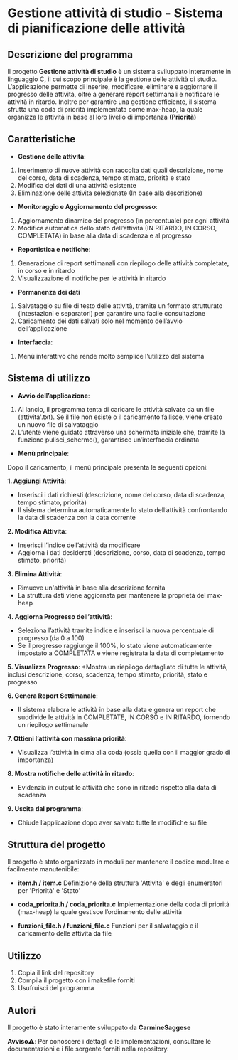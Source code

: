 # Gestione attività di studio - Sistema di pianificazione delle attività

## Descrizione del programma
Il progetto **Gestione attività di studio** è un sistema sviluppato interamente in linguaggio C, il cui scopo principale è la gestione delle attività di studio. L’applicazione permette di inserire, modificare, eliminare e aggiornare il progresso delle attività, oltre a generare report settimanali e notificare le attività in ritardo. Inoltre per garantire una gestione efficiente, il sistema sfrutta una coda di priorità implementata come max-heap, la quale organizza le attività in base al loro livello di importanza **(Priorità)**

## Caratteristiche 

* **Gestione delle attività**: 
 1. Inserimento di nuove attività con raccolta dati quali descrizione, nome del corso, data di scadenza, tempo stimato, priorità e stato
 2. Modifica dei dati di una attività esistente
 3. Eliminazione delle attività selezionate (In base alla descrizione)

* **Monitoraggio e Aggiornamento del progresso**:
 1. Aggiornamento dinamico del progresso (in percentuale) per ogni attività
 2. Modifica automatica dello stato dell’attività (IN RITARDO, IN CORSO, COMPLETATA) in base alla data di scadenza e al progresso

* **Reportistica e notifiche**:
 1. Generazione di report settimanali con riepilogo delle attività completate, in corso e in ritardo
 2. Visualizzazione di notifiche per le attività in ritardo

* **Permanenza dei dati**
 1. Salvataggio su file di testo delle attività, tramite un formato strutturato (intestazioni e separatori) per garantire una facile consultazione
 2. Caricamento dei dati salvati solo nel momento dell’avvio dell’applicazione

* **Interfaccia**:
 1. Menù interattivo che rende molto semplice l'utilizzo del sistema


## Sistema di utilizzo

* **Avvio dell’applicazione**:

1. Al lancio, il programma tenta di caricare le attività salvate da un file (attivita'.txt). Se il file non esiste o il caricamento fallisce, viene creato un nuovo file di salvataggio
2. L’utente viene guidato attraverso una schermata iniziale che, tramite la funzione pulisci_schermo(), garantisce un’interfaccia ordinata

* **Menù principale**:

 Dopo il caricamento, il menù principale presenta le seguenti opzioni:

**1. Aggiungi Attività**:
* Inserisci i dati richiesti (descrizione, nome del corso, data di scadenza, tempo stimato, priorità)
* Il sistema determina automaticamente lo stato dell’attività confrontando la data di scadenza con la data corrente

**2. Modifica Attività**:
* Inserisci l’indice dell’attività da modificare
* Aggiorna i dati desiderati (descrizione, corso, data di scadenza, tempo stimato, priorità)

**3. Elimina Attività**:
* Rimuove un'attività in base alla descrizione fornita
* La struttura dati viene aggiornata per mantenere la proprietà del max-heap

**4. Aggiorna Progresso dell’attività**:
* Seleziona l’attività tramite indice e inserisci la nuova percentuale di progresso (da 0 a 100)
* Se il progresso raggiunge il 100%, lo stato viene automaticamente impostato a COMPLETATA e viene registrata la data di completamento

**5. Visualizza Progresso**:
*Mostra un riepilogo dettagliato di tutte le attività, inclusi descrizione, corso, scadenza, tempo stimato, priorità, stato e progresso

**6. Genera Report Settimanale**:
* Il sistema elabora le attività in base alla data e genera un report che suddivide le attività in COMPLETATE, IN CORSO e IN RITARDO, fornendo un riepilogo settimanale

**7. Ottieni l’attività con massima priorità**:
* Visualizza l’attività in cima alla coda (ossia quella con il maggior grado di importanza)

**8. Mostra notifiche delle attività in ritardo**:
* Evidenzia in output le attività che sono in ritardo rispetto alla data di scadenza

**9. Uscita dal programma**:
* Chiude l’applicazione dopo aver salvato tutte le modifiche su file



## Struttura del progetto

Il progetto è stato organizzato in moduli per mantenere il codice modulare e facilmente manutenibile:

* **item.h / item.c** Definizione della struttura 'Attivita' e degli enumeratori per 'Priorità' e 'Stato'

* **coda_priorita.h / coda_priorita.c** Implementazione della coda di priorità (max-heap) la quale gestisce l’ordinamento delle attività

* **funzioni_file.h / funzioni_file.c** Funzioni per il salvataggio e il caricamento delle attività da file

## Utilizzo

1. Copia il link del repository
2. Compila il progetto con i makefile forniti
3. Usufruisci del programma

## Autori 

Il progetto è stato interamente sviluppato da **CarmineSaggese**

**Avviso⚠️**: Per conoscere i dettagli e le implementazioni, consultare le documentazioni e i file sorgente forniti nella repository.
